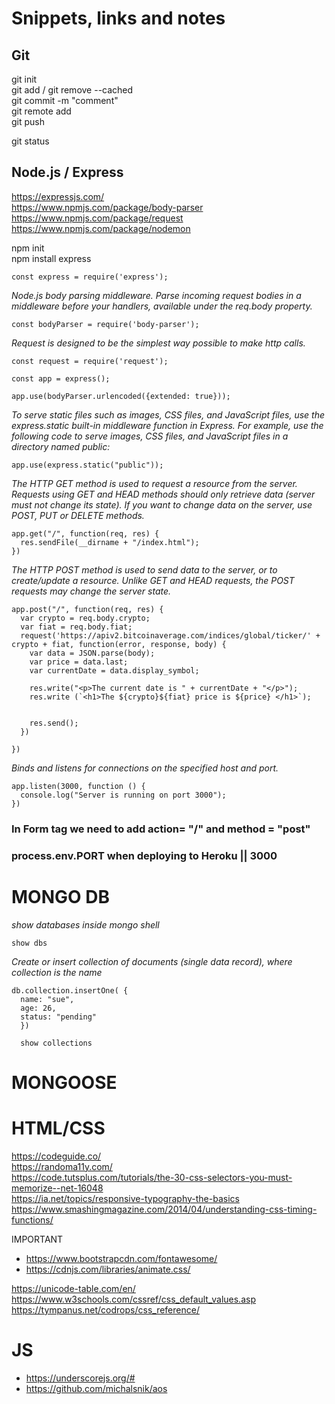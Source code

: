 # Snippets, links and notes

## Git

git init  
git add / git remove --cached  
git commit -m "comment"  
git remote add <name> <url>  
git push <name>  

git status

## Node.js / Express

https://expressjs.com/  
https://www.npmjs.com/package/body-parser  
https://www.npmjs.com/package/request
https://www.npmjs.com/package/nodemon  

npm init  
npm install express


```
const express = require('express');
```
*Node.js body parsing middleware.
Parse incoming request bodies in a middleware before your handlers, available under the req.body property.*
```
const bodyParser = require('body-parser');
```
*Request is designed to be the simplest way possible to make http calls.*
```
const request = require('request');

const app = express();

app.use(bodyParser.urlencoded({extended: true}));
```

*To serve static files such as images, CSS files, and JavaScript files, use the express.static built-in middleware function in Express. For example, use the following code to serve images, CSS files, and JavaScript files in a directory named public:*
```
app.use(express.static("public"));
```

*The HTTP GET method is used to request a resource from the server. Requests using GET and HEAD methods should only retrieve data (server must not change its state). If you want to change data on the server, use POST, PUT or DELETE methods.*
```
app.get("/", function(req, res) {
  res.sendFile(__dirname + "/index.html");
})
```

*The HTTP POST method is used to send data to the server, or to create/update a resource. Unlike GET and HEAD requests, the POST requests may change the server state.*
```
app.post("/", function(req, res) {
  var crypto = req.body.crypto;
  var fiat = req.body.fiat;
  request('https://apiv2.bitcoinaverage.com/indices/global/ticker/' + crypto + fiat, function(error, response, body) {
    var data = JSON.parse(body);
    var price = data.last;
    var currentDate = data.display_symbol;

    res.write("<p>The current date is " + currentDate + "</p>");
    res.write (`<h1>The ${crypto}${fiat} price is ${price} </h1>`);


    res.send();
  })

})
```
*Binds and listens for connections on the specified host and port.*
```
app.listen(3000, function () {
  console.log("Server is running on port 3000");
})
```
### In Form tag we need to add action= "/" and method = "post"

### process.env.PORT when deploying to Heroku || 3000

# MONGO DB

*show databases inside mongo shell*  

```
show dbs
```

*Create or insert collection of documents (single data record), where collection is the name*  
```
db.collection.insertOne( {
  name: "sue",
  age: 26,
  status: "pending"
  })

  show collections
```

# MONGOOSE



# HTML/CSS

https://codeguide.co/  
https://randoma11y.com/  
https://code.tutsplus.com/tutorials/the-30-css-selectors-you-must-memorize--net-16048  
https://ia.net/topics/responsive-typography-the-basics  
https://www.smashingmagazine.com/2014/04/understanding-css-timing-functions/  

IMPORTANT
- https://www.bootstrapcdn.com/fontawesome/
- https://cdnjs.com/libraries/animate.css/

https://unicode-table.com/en/  
https://www.w3schools.com/cssref/css_default_values.asp  
https://tympanus.net/codrops/css_reference/  


# JS
- https://underscorejs.org/#  
- https://github.com/michalsnik/aos
